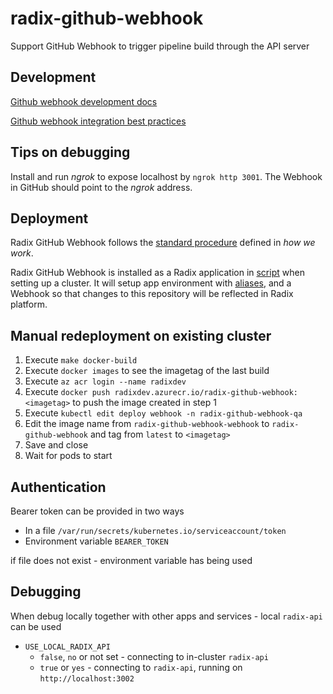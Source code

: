 # radix-github-webhook

Support GitHub Webhook to trigger pipeline build through the API server

## Development

[Github webhook development docs](https://docs.github.com/en/developers/webhooks-and-events/webhooks/about-webhooks)

[Github webhook integration best practices](https://docs.github.com/en/github-ae@latest/rest/guides/best-practices-for-integrators#use-appropriate-http-status-codes-when-responding-to-github)

## Tips on debugging

Install and run *ngrok* to expose localhost by `ngrok http 3001`. The Webhook in GitHub should point to the *ngrok* address.

## Deployment

Radix GitHub Webhook follows the [standard procedure](https://github.com/equinor/radix-private/blob/master/docs/how-we-work/development-practices.md#standard-radix-applications) defined in *how we work*.

Radix GitHub Webhook is installed as a Radix application in [script](https://github.com/equinor/radix-platform/blob/master/scripts/install_base_components.sh) when setting up a cluster. It will setup app environment with [aliases](https://github.com/equinor/radix-platform/blob/master/scripts/create_alias.sh), and a Webhook so that changes to this repository will be reflected in Radix platform. 

## Manual redeployment on existing cluster

1. Execute `make docker-build`
2. Execute `docker images` to see the imagetag of the last build
3. Execute `az acr login --name radixdev`
4. Execute `docker push radixdev.azurecr.io/radix-github-webhook:<imagetag>` to push the image created in step 1
5. Execute `kubectl edit deploy webhook -n radix-github-webhook-qa`
6. Edit the image name from `radix-github-webhook-webhook` to `radix-github-webhook` and tag from `latest` to `<imagetag>`
7. Save and close
8. Wait for pods to start

## Authentication

Bearer token can be provided in two ways

* In a file `/var/run/secrets/kubernetes.io/serviceaccount/token`
* Environment variable `BEARER_TOKEN`

if file does not exist - environment variable has being used

## Debugging

When debug locally together with other apps and services - local `radix-api` can be used
* `USE_LOCAL_RADIX_API`
  * `false`, `no` or not set - connecting to in-cluster `radix-api`
  * `true` or `yes` - connecting to `radix-api`, running on `http://localhost:3002`
